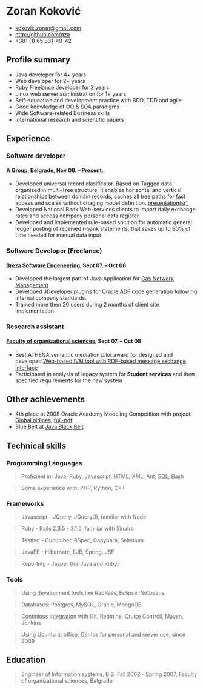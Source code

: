 # Zoran Koković

 * <kokovic.zoran@gmail.com>
 * <http://github.com/qza>
 * +381 (1) 65 331-49-42


## Profile summary

 * Java developer for 4+ years
 * Web developer for 2+ years 
 * Ruby Freelance developer for 2 years
 * Linux web server administration for 1+ years
 * Self-education and development practice with BDD, TDD and agile
 * Good knowledge of OO & SOA paradigms
 * Wide Software-related Business skills
 * International research and scientific papers
 

## Experience

### Software developer

#### [A Group][agr], Belgrade, Nov 08. – Present.

 * Developed universal record clasificator. Based on Tagged data organized in multi-Tree structure, it enables horisontal and vertical relationships between domain records, caches all tree paths for fast access and scales without chaging model definition. [presentation(sr)][aklas]
 * Developed National Bank Web-services clients to import daily exchange rates and access company personal data register.
 * Developed and implemented rule-based solution for automatic general ledger posting of received i-bank statements, that saves up to 90% of time needed for manual data input
  
### Software Developer (Freelance)

#### [Breza Software Engeneering][bse], Sept 07. – Oct 08.

 * Developed the largest part of Java Application for  [Gas Network Management][gas]
 * Developed JDeveloper plugins for Oracle ADF code generation following internal company standards.
 * Trained more then 20 users during 2 months of client site implementation

### Research assistant

#### [Faculty of organizational sciences][fon], Sept 07. – Oct 08

 * Best ATHENA semantic mediation pilot award for designed and developed [Web-based IV&I tool with RDF-based message exchange interface][apo]
 * Participated in analysis of legacy system for **Student services** and then specified requirements for the new system

## Other achievements

 * 4th place at 2008 Oracle Academy Modeling Competition with project: [Global airlines][air], [full-pdf][air_pdf]
 * Blue Belt at [Java Black Belt][jbb]

[apo]:http://sourceforge.net/projects/apolon/
[gas]:http://www.brezasoftware.com/brosure/BrezaGAS.pdf
[bse]:http://www.brezasoftware.com/
[agr]:http://www.agroupm.com/
[fon]:http://www.fon.bg.ac.rs/
[jbb]:http://www.blackbeltfactory.com/UserView.wwa?userId=1135162
[air]:http://www.prnewswire.com/news-releases/oracle-announces-the-winners-of-the-2008-oracle-academy-global-data-modeling-competition-57408242.html

[aklas]: http://qza.github.com/Resume/AsoftKlas.pdf
[air_pdf]: http://qza.github.com/Resume/OracleAcademyFinal.pdf


## Technical skills

### Programming Languages

 > Proficient in: Java, Ruby, Javascript, HTML, XML, Ant, SQL, Bash 

 > Some experience with: PHP, Python, C++

### Frameworks

 > Javascript - JQuery, JQueryUI, familiar with Node
 
 > Ruby - Rails 2.3.5 - 3.1.0, familiar with Sinatra

 > Testing - Cucumber, RSpec, Capybara, Selenium 
 
 > JavaEE - Hibernate, EJB, Spring, JSF
 
 > Reporting - Jasper (for Java and Ruby)
  
### Tools

 > Using development tools like RadRails, Eclipse, Netbeans 
 
 > Databases: Postgres, MySQL, Oracle, MongoDB
 
 > Continious integration with Git, Redmine, Cruise Controll, Maven, Jenkins
 
 > Using Ubuntu at office, Centos for personal and server use, since 2009


## Education

 > Engineer of Information systems, B.S. Fall 2002 - Spring 2007, Faculty of organizational sciences, Belgrade
